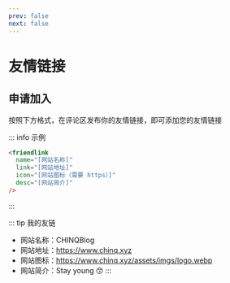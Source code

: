 ```yaml
---
prev: false
next: false
---
```


# 友情链接

<friendlink name="CHINQBlog" link="/" icon="/assets/imgs/logo.webp" desc="Stay young 😙" />

## 申请加入

按照下方格式，在评论区发布你的友情链接，即可添加您的友情链接

::: info 示例
```html
<friendlink
  name="[网站名称]"
  link="[网站地址]"
  icon="[网站图标（需要 https）]"
  desc="[网站简介]"
/>
```
:::

::: tip 我的友链
- 网站名称：CHINQBlog
- 网站地址：https://www.chinq.xyz
- 网站图标：https://www.chinq.xyz/assets/imgs/logo.webp
- 网站简介：Stay young 😙
:::
